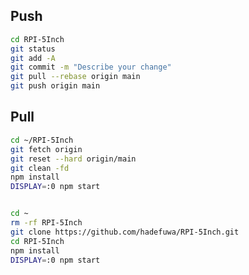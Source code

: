 Push 
-------------------------
```bash
cd RPI-5Inch
git status
git add -A
git commit -m "Describe your change"
git pull --rebase origin main
git push origin main
```

Pull 
-------------------------------
```bash
cd ~/RPI-5Inch
git fetch origin
git reset --hard origin/main
git clean -fd
npm install
DISPLAY=:0 npm start


cd ~
rm -rf RPI-5Inch
git clone https://github.com/hadefuwa/RPI-5Inch.git
cd RPI-5Inch
npm install
DISPLAY=:0 npm start


